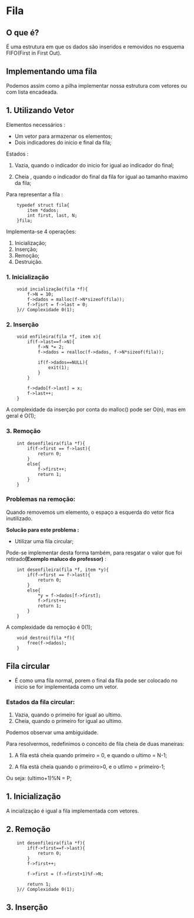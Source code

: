 # Fila

## O que é?

É uma estrutura em que os dados são inseridos e removidos no esquema FIFO(First in First Out).

## Implementando uma fila

Podemos assim como a pilha implementar nossa estrutura com vetores ou com lista encadeada.

## 1. Utilizando Vetor

Elementos necessários :

- Um vetor para armazenar os elementos;
- Dois indicadores do inicio e final da fila;

Estados :

1. Vazia, quando o indicador do inicio for igual ao indicador do final;

2. Cheia , quando o indicador do final da fila for igual ao tamanho maximo da fila;

Para representar a fila :

        typedef struct fila{
            item *dados;
            int first, last, N;
        }fila;

Implementa-se 4 operações:

1. Inicialização;
2. Inserção;
3. Remoção;
4. Destruição.

### 1. Inicialização

        void incialização(fila *f){
            f->N = 10;
            f->dados = malloc(f->N*sizeof(fila));
            f->fisrt = f->last = 0;
        }// Complexidade 0(1);

### 2. Inserção

        void enfileira(fila *f, item x){
            if(f->last==f->N){
                f->N *= 2;
                f->dados = realloc(f->dados, f->N*sizeof(fila));
                
                if(f->dados==NULL){
                    exit(1);
                }
            }

            f->dado[f->last] = x;
            f->last++;
        }

A complexidade da inserção por conta do malloc() pode ser O(n), mas em geral é O(1);

### 3. Remoção

        int desenfileira(fila *f){
            if(f->first == f->last){
                return 0;
            }
            else{
                f->first++;
                return 1;
            }
        }

### Problemas na remoção:

Quando removemos um elemento, o espaço a esquerda do vetor fica inutilizado.

**Solucão para este problema :**

- Utilizar uma fila circular;

Pode-se implementar desta forma também, para resgatar o valor que foi retirado<strong>(Exemplo maluco do professor)</strong> :

        int desenfileira(fila *f, item *y){
            if(f->first == f->last){
                return 0;
            }
            else{
                *y = f->dados[f->first];
                f->first++;
                return 1;
            }
        }
 
 A complexidade da remoção é 0(1);

        void destroi(fila *f){
            free(f->dados);
        }

## Fila circular

- É como uma fila normal, porem o final da fila pode ser colocado no inicio se for implementada como um vetor.

### Estados da fila circular:

1. Vazia, quando o primeiro for igual ao ultimo.
2. Cheia, quando o primeiro for igual ao ultimo.

Podemos observar uma ambiguidade.

Para resolvermos, redefinimos o conceito de fila cheia de duas maneiras:

1. A fila está cheia quando primeiro = 0, e quando o ultimo = N-1; 

2. A fila está cheia quando o primeiro>0, e o utlimo = primeiro-1;

Ou seja: (ultimo+1)%N = P;

## 1. Inicialização

A incialização é igual a fila implementada com vetores.

## 2. Remoção

        int desenfileira(fila *f){
            if(f->first==f->last){
                return 0;
            }
            f->first++;
            
            f->first = (f->first+1)%f->N;

            return 1;
        }// Complexidade 0(1);

## 3. Inserção